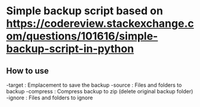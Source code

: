 # Simple backup script based on https://codereview.stackexchange.com/questions/101616/simple-backup-script-in-python

## How to use
-target : Emplacement to save the backup
-source : Files and folders to backup 
-compress : Compress backup to zip (delete original backup folder)
-ignore : Files and folders to ignore
